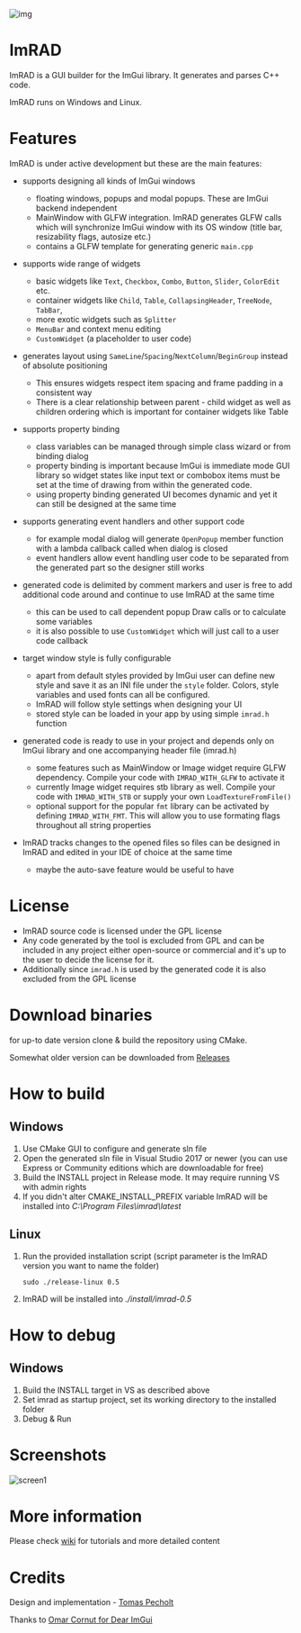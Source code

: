 ![img](https://github.com/tpecholt/imrad/actions/workflows/cmake.yml/badge.svg)

# ImRAD

ImRAD is a GUI builder for the ImGui library. It generates and parses C++ code.  

ImRAD runs on Windows and Linux. 

# Features

ImRAD is under active development but these are the main features:

* supports designing all kinds of ImGui windows
  * floating windows, popups and modal popups. These are ImGui backend independent
  * MainWindow with GLFW integration. ImRAD generates GLFW calls which will synchronize ImGui window with its OS window (title bar, resizability flags, autosize etc.)
  * contains a GLFW template for generating generic `main.cpp`
  
* supports wide range of widgets
  
  * basic widgets like `Text`, `Checkbox`, `Combo`, `Button`, `Slider`, `ColorEdit` etc.
  * container widgets like `Child`, `Table`, `CollapsingHeader`, `TreeNode`, `TabBar`,
  * more exotic widgets such as `Splitter`
  * `MenuBar` and context menu editing
  * `CustomWidget` (a placeholder to user code)

* generates layout using `SameLine`/`Spacing`/`NextColumn`/`BeginGroup` instead of absolute positioning 
  
  * This ensures widgets respect item spacing and frame padding in a consistent way
  * There is a clear relationship between parent - child widget as well as children ordering which is important for container widgets like Table

* supports property binding 
  
  * class variables can be managed through simple class wizard or from binding dialog
  * property binding is important because ImGui is immediate mode GUI library so widget states like input text or combobox items must be set at the time of drawing from within the generated code. 
  * using property binding generated UI becomes dynamic and yet it can still be designed at the same time  

* supports generating event handlers and other support code
  
  * for example modal dialog will generate `OpenPopup` member function with a lambda callback called when dialog is closed
  * event handlers allow event handling user code to be separated from the generated part so the designer still works

* generated code is delimited by comment markers and user is free to add additional code around and continue to use ImRAD at the same time
  
  * this can be used to call dependent popup Draw calls or to calculate some variables
  * it is also possible to use `CustomWidget` which will just call to a user code callback

* target window style is fully configurable
  * apart from default styles provided by ImGui user can define new style and save it as an INI file under the `style` folder. Colors, style variables and used fonts can all be configured.
  * ImRAD will follow style settings when designing your UI
  * stored style can be loaded in your app by using simple `imrad.h` function  

* generated code is ready to use in your project and depends only on ImGui library and one accompanying header file (imrad.h)

  * some features such as MainWindow or Image widget require GLFW dependency. Compile your code with `IMRAD_WITH_GLFW` to activate it
  * currently Image widget requires stb library as well. Compile your code with `IMRAD_WITH_STB` or supply your own `LoadTextureFromFile()`
  * optional support for the popular `fmt` library can be activated by defining `IMRAD_WITH_FMT`. This will allow you to use formating flags throughout all string properties  

* ImRAD tracks changes to the opened files so files can be designed in ImRAD and edited in your IDE of choice at the same time
  
  * maybe the auto-save feature would be useful to have 

# License

* ImRAD source code is licensed under the GPL license 
* Any code generated by the tool is excluded from GPL and can be included in any project either open-source or commercial and it's up to the user to decide the license for it. 
* Additionally since `imrad.h` is used by the generated code it is also excluded from the GPL license  

# Download binaries

for up-to date version clone & build the repository using CMake. 

Somewhat older version can be downloaded from [Releases](https://github.com/tpecholt/imrad/releases)

# How to build

## Windows
1. Use CMake GUI to configure and generate sln file
2. Open the generated sln file in Visual Studio 2017 or newer (you can use Express or Community editions which are downloadable for free)
3. Build the INSTALL project in Release mode. It may require running VS with admin rights
4. If you didn't alter CMAKE_INSTALL_PREFIX variable ImRAD will be installed into *C:\Program Files\imrad\latest*

## Linux
1. Run the provided installation script (script parameter is the ImRAD version you want to name the folder) 

   ```sudo ./release-linux 0.5```

2. ImRAD will be installed into *./install/imrad-0.5*

# How to debug
   
## Windows

1. Build the INSTALL target in VS as described above
2. Set imrad as startup project, set its working directory to the installed folder
3. Debug & Run

# Screenshots

![screen1](https://github.com/tpecholt/imrad/blob/main/doc/screen1.png)

# More information

Please check [wiki](https://github.com/tpecholt/imrad/wiki) for tutorials and more detailed content

# Credits

Design and implementation - [Tomas Pecholt](https://github.com/tpecholt)

Thanks to [Omar Cornut for Dear ImGui](https://github.com/ocornut/imgui)
